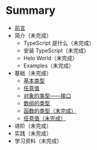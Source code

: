 # Summary

- [前言](README.md)
- 简介（未完成）
  - TypeScript 是什么（未完成）
  - 安装 TypeScript（未完成）
  - Helo World（未完成）
  - Examples（未完成）
- 基础（未完成）
  - [基本类型](basics/basic-types.md)
  - [任意值](basics/any.md)
  - [对象的类型——接口](basics/type-of-object-interfaces.md)
  - [数组的类型](basics/type-of-array.md)
  - [函数的类型（未完成）](basics/type-of-function.md)
  - [任意值（未完成）](basics/any.md)
- 进阶（未完成）
- 实践（未完成）
- 学习资料（未完成）
